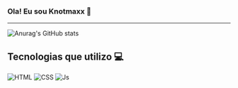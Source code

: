### Ola! Eu sou Knotmaxx 👋
***
![Anurag's GitHub stats](https://github-readme-stats.vercel.app/api?username=Knotmaxx&show_icons=true&theme=tokyonight)

## Tecnologias que utilizo  💻
![HTML](https://img.shields.io/badge/HTML5-E34F26?style=for-the-badge&logo=html5&logoColor=white)
![CSS](https://img.shields.io/badge/CSS3-1572B6?style=for-the-badge&logo=css3&logoColor=white)
![Js](https://img.shields.io/badge/JavaScript-F7DF1E?style=for-the-badge&logo=javascript&logoColor=black)


